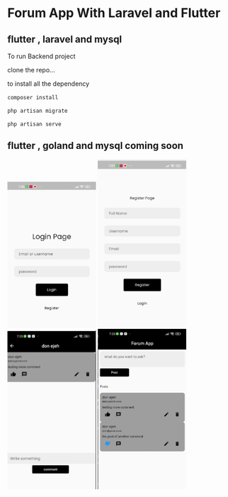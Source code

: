 # Forum App With Laravel and Flutter 

## flutter , laravel and mysql

To run Backend project 

clone the repo...

to install all the dependency 
```
composer install
```



```
php artisan migrate
```

```
php artisan serve
```

## flutter , goland and mysql coming soon

<img src="./1.png" width=200 >

<img src="./2.png" width=200 >

<img src="./3.png" width=200 >

<img src="./Screenshot.png" width=200 >